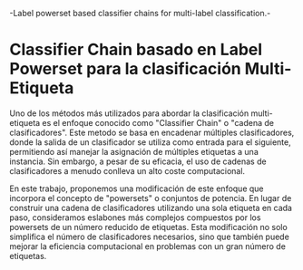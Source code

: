 -Label powerset based classifier chains for multi-label classification.-


# Classifier Chain basado en Label Powerset para la clasificación Multi-Etiqueta 

Uno de los métodos más utilizados para abordar la clasificación multi-etiqueta es el
enfoque conocido como "Classifier Chain" o "cadena de clasificadores". Este metodo se
basa en encadenar múltiples clasificadores, donde la salida de un clasificador se utiliza
como entrada para el siguiente, permitiendo así manejar la asignación de múltiples
etiquetas a una instancia. Sin embargo, a pesar de su eficacia, el uso de cadenas de
clasificadores a menudo conlleva un alto coste computacional. 

En este trabajo, proponemos una modificación de este enfoque que incorpora el concepto de
"powersets" o conjuntos de potencia. En lugar de construir una cadena de
clasificadores utilizando una sola etiqueta en cada paso, consideramos eslabones más
complejos compuestos por los powersets de un número reducido de etiquetas. Esta
modificación no solo simplifica el número de clasificadores necesarios, sino que
también puede mejorar la eficiencia computacional en problemas con un gran número
de etiquetas. 


